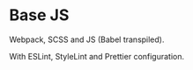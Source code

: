 # Base JS

Webpack, SCSS and JS (Babel transpiled).

With ESLint, StyleLint and Prettier configuration.